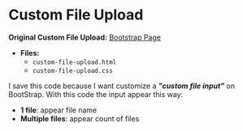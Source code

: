 # Custom File Upload

**Original Custom File Upload:** [Bootstrap Page](https://getbootstrap.com/docs/4.0/components/forms/#file-browser)


* **Files:**
  * `custom-file-upload.html`
  * `custom-file-upload.css`

I save this code because I want customize a ***"custom file input"*** on BootStrap.
With this code the input appear this way:
- **1 file**: appear file name
- **Multiple files**: appear count of files